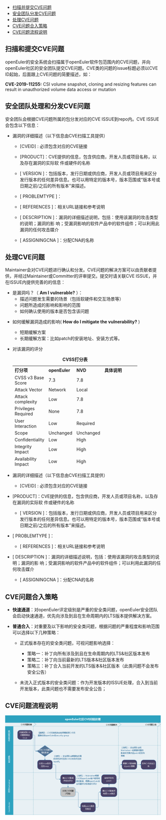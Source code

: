 - [扫描并提交CVE问题](#itm1)
- [安全团队分发CVE问题](#itm2)
- [处理CVE问题](#itm3)
- [CVE问题合入策略](#itm4)
- [CVE问题流程说明](#itm5)



<h2 id="itm1">扫描和提交CVE问题</h2>
openEuler的安全系统会扫描属于openEuler软件包范围内的CVE问题，并向openEuler社区的安全团队提交CVE问题。CVE类的问题的issue标题必须以CVE ID起始，后面跟上CVE问题的简要描述，如：

**CVE-2019-11255:** CSI volume snapshot, cloning and resizing features can result in unauthorized volume data access or mutation 



<h2 id="itm2">安全团队处理和分发CVE问题</h2>

安全团队会根据CVE问题所属的包分发对应的CVE ISSUE到repo内。CVE ISSUE会包含以下信息：

+ 漏洞的详细描述（以下信息由CVE扫描工具提供）

  + [CVEID] : 必须包含对应的CVE链接

  + [PRODUCT]：CVE提供的信息，包含供应商，开发人员或项目名称，以及存在漏洞的实际软    	件或硬件的名称

  + [ VERSION ]：包括版本，发行日期或供应商，开发人员或项目用来区分发行版本的任何差异信息。也可以用特定的版本号，版本范围或“版本号或日期之前/之后的所有版本”来描述。

  + [ PROBLEMTYPE ]：

  + [ REFERENCES ]：相关URL链接和参考说明

  + [ DESCRIPTION ]：漏洞的详细描述说明，包括：使用该漏洞的攻击类型的说明；漏洞的影		响；受漏洞影响的软件产品中的软件组件；可以利用此漏洞的任何攻击媒介

  + [ ASSIGNINGCNA ]：分配CNA的名称



<h2 id="itm3">处理CVE问题</h2>

Maintainer会对CVE问题进行确认和分发。CVE问题的解决方案可以由贡献者提供，并经过Maintainer或Committer的评审提交。提交时请关联CVE ISSUE，并在ISSUE内提供完善的的信息：

- 是漏洞吗？（ **Am I vulnerable?** ）：
  + 描述问题发生需要的场景（包括软硬件和交互场景等）
  + 问题所造成的影响和影响的范围
  + 如何确认使用的版本是否包含该问题

+ 如何缓解漏洞造成的影响( **How do I mitigate the vulnerability?** )
  + 短期缓解方案
  + 长期缓解方案：比如patch的安装地址、安装方式等。
  
+ 对该漏洞的评分
  
  <table board="2">
      <caption><b>CVSS打分表</b></caption>
      <thead>
          <tr>
              <th align="left" style="width:40px">打分项</th>
              <th align="left" style="width:40px">openEuler</th>
              <th align="left" style="width:40px">NVD</th>
              <th align="left" style="width:100px">具体说明</th>
          </tr>
          <tr>
              <td align="left">CVSS v3 Base Score</td>
              <td>7.3</td>
              <td>7.8</td>
              <td></td>
          </tr>
          <tr>
              <td align="left">Attack Vector</td>
              <td>Network</td>
              <td>Local</td>
              <td></td>
          </tr>
           <tr>
              <td align="left">Attack complexity</td>
              <td>Low</td>
              <td>7.8</td>
              <td></td>
          </tr>
          <tr>
              <td align="left">Privileges Required</td>
              <td>None</td>
              <td>7.8</td>
              <td></td>
          </tr>
          <tr>
              <td align="left">User Interaction</td>
              <td>Low</td>
              <td>Required</td>
              <td></td>
          </tr>
          <tr>
              <td align="left">Scope</td>
              <td>Unchanged</td>
              <td>Unchanged</td>
              <td></td>
          </tr>
          <tr>
              <td align="left">Confidentiality</td>
              <td>Low</td>
              <td>High</td>
              <td></td>
          </tr>
          <tr>
              <td align="left">Integrity Impact</td>
              <td>Low</td>
              <td>High</td>
              <td></td>
          </tr>
          <tr>
              <td align="left">Availability Impact</td>
              <td>Low</td>
              <td>High</td>
              <td></td>
          </tr>
      </thead>
      <tbody>
      </tbody>
  </table>
  
+ 漏洞的详细描述（以下信息由CVE扫描工具提供）

  + [CVEID] : 必须包含对应的CVE链接
+ [PRODUCT]：CVE提供的信息，包含供应商，开发人员或项目名称，以及存在漏洞的实际软    	件或硬件的名称
  
  + [ VERSION ]：包括版本，发行日期或供应商，开发人员或项目用来区分发行版本的任何差异信息。也可以用特定的版本号，版本范围或“版本号或日期之前/之后的所有版本”来描述。
+ [ PROBLEMTYPE ]：
  
  + [ REFERENCES ]：相关URL链接和参考说明
+ [ DESCRIPTION ]：漏洞的详细描述说明，包括：使用该漏洞的攻击类型的说明；漏洞的影		响；受漏洞影响的软件产品中的软件组件；可以利用此漏洞的任何攻击媒介
  
  + [ ASSIGNINGCNA ]：分配CNA的名称
  
    

<h2 id="itm4">CVE问题合入策略</h2>

+ **快速通道**：对openEuler评定级别是严重的安全类问题，openEuler安全团队会启动快速通道，优先向涉及到且在生命周期内的LTS版本提供解决方案。

  

+ **普通合入**：对重要及以下影响的安全类问题，根据问题的严重程度和影响范围可以选择以下几种策略：

  + 正式版本存在的安全类问题，可视问题影响选择：

    + 策略一：补丁向所有涉及到且在生命周期内的LTS&社区版本发布
    + 策略二：补丁向当前最新的LTS版本&社区版本发布
    + 策略三：补丁合入当前开发的LTS版本&社区版本（此类问题不会发布安全公告）

  + 未流入正式版本的安全类问题：作为开发版本的ISSUE处理，合入到当前开发版本，此类问题也不需要发布安全公告；

<h2 id="itm5">CVE问题流程说明</h2>


![CVE问题处理流程](./procedure.png)